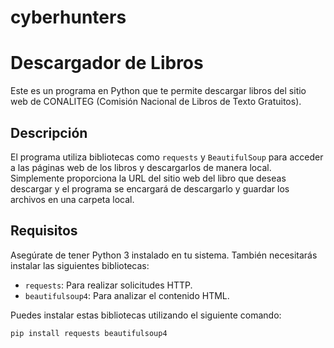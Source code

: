 # cyberhunters
# Descargador de Libros
Este es un programa en Python que te permite descargar libros del sitio web de CONALITEG (Comisión Nacional de Libros de Texto Gratuitos).

## Descripción

El programa utiliza  bibliotecas como `requests` y `BeautifulSoup` para acceder a las páginas web de los libros y descargarlos de manera local. Simplemente proporciona la URL del sitio web del libro que deseas descargar y el programa se encargará de descargarlo y guardar los archivos en una carpeta local.

## Requisitos

Asegúrate de tener Python 3 instalado en tu sistema. También necesitarás instalar las siguientes bibliotecas:

- `requests`: Para realizar solicitudes HTTP.
- `beautifulsoup4`: Para analizar el contenido HTML.

Puedes instalar estas bibliotecas utilizando el siguiente comando:

```bash
pip install requests beautifulsoup4

